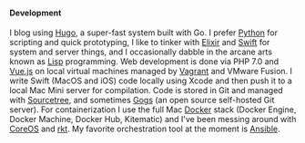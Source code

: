 #### Development

I blog using [Hugo](http://gohugo.io/), a super-fast system built with Go. I prefer [Python](http://www.python.org/) for scripting and quick prototyping, I like to tinker with [Elixir](https://elixir-lang.org/) and [Swift](https://swift.org/) for system and server things, and I occasionally dabble in the arcane arts known as [Lisp](http://www.newlisp.org/) programming. Web development is done via PHP 7.0 and [Vue.js](https://vuejs.org) on local virtual machines managed by [Vagrant](https://www.vagrantup.com) and VMware Fusion. I write Swift (MacOS and iOS) code locally using Xcode and then push it to a local Mac Mini server for compilation. Code is stored in Git and managed with [Sourcetree](https://www.sourcetreeapp.com), and sometimes [Gogs](https://gogs.io/) (an open source self-hosted Git server). For containerization I use the full Mac [Docker](https://www.docker.com/products/docker#/mac) stack (Docker Engine, Docker Machine, Docker Hub, Kitematic) and I've been messing around with [CoreOS](http://coreos.com) and [rkt](https://coreos.com/rkt). My favorite orchestration tool at the moment is [Ansible](https://www.ansible.com).

